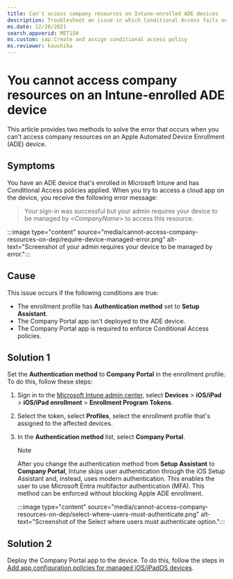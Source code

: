 ```yaml
---
title: Can't access company resources on Intune-enrolled ADE devices
description: Troubleshoot an issue in which Conditional Access fails on an Apple Automated Device Enrollment (ADE) device that's enrolled in Microsoft Intune.
ms.date: 12/20/2021
search.appverid: MET150
ms.custom: sap:Create and assign conditional access policy
ms.reviewer: kaushika
---
```

# You cannot access company resources on an Intune-enrolled ADE device

This article provides two methods to solve the error that occurs when you can't access company resources on an Apple Automated Device Enrollment (ADE) device.

## Symptoms

You have an ADE device that's enrolled in Microsoft Intune and has Conditional Access policies applied. When you try to access a cloud app on the device, you receive the following error message:

> Your sign-in was successful but your admin requires your device to be managed by <*CompanyName*> to access this resource.

:::image type="content" source="media/cannot-access-company-resources-on-dep/require-device-managed-error.png" alt-text="Screenshot of your admin requires your device to be managed by error.":::

## Cause

This issue occurs if the following conditions are true:

- The enrollment profile has **Authentication method** set to **Setup Assistant**.
- The Company Portal app isn't deployed to the ADE device.
- The Company Portal app is required to enforce Conditional Access policies.

## Solution 1

Set the **Authentication method** to **Company Portal** in the enrollment profile. To do this, follow these steps:

1. Sign in to the [Microsoft Intune admin center](https://go.microsoft.com/fwlink/?linkid=2109431), select **Devices** > **iOS/iPad** > **iOS/iPad enrollment** > **Enrollment Program Tokens**.

2. Select the token, select **Profiles**, select the enrollment profile that's assigned to the affected devices.

3. In the **Authentication method** list, select **Company Portal**.

    > [!NOTE]
    > After you change the authentication method from **Setup Assistant** to **Company Portal**, Intune skips user authentication through the iOS Setup Assistant and, instead, uses modern authentication. This enables the user to use Microsoft Entra multifactor authentication (MFA). This method can be enforced without blocking Apple ADE enrollment.

    :::image type="content" source="media/cannot-access-company-resources-on-dep/select-where-users-must-authenticate.png" alt-text="Screenshot of the Select where users must authenticate option.":::

## Solution 2

Deploy the Company Portal app to the device. To do this, follow the steps in [Add app configuration policies for managed iOS/iPadOS devices](/mem/intune/apps/app-configuration-policies-use-ios#configure-the-company-portal-app-to-support-ios-and-ipados-dep-devices).
